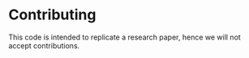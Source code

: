 # Contributing

This code is intended to replicate a research paper, hence we will not accept contributions.
